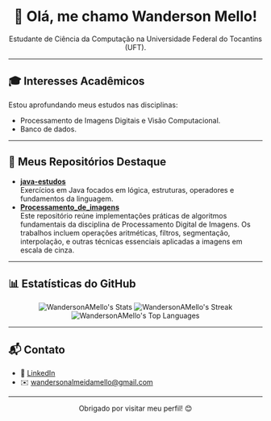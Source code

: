 <h1 align="center">👋 Olá, me chamo Wanderson Mello!</h1>

<p align="center">
  Estudante de Ciência da Computação na Universidade Federal do Tocantins (UFT).

</p>

---

## 🎓 Interesses Acadêmicos
Estou aprofundando meus estudos nas disciplinas:
- Processamento de Imagens Digitais e Visão Computacional.
- Banco de dados.

---

## 🚀 Meus Repositórios Destaque
- [**java-estudos**](https://github.com/WandersonAMello/java-estudos)  
  Exercícios em Java focados em lógica, estruturas, operadores e fundamentos da linguagem.
- [**Processamento_de_imagens**](https://github.com/WandersonAMello/Processamento_de_imagens)  
  Este repositório reúne implementações práticas de algoritmos fundamentais da disciplina de Processamento Digital de Imagens. Os trabalhos incluem operações aritméticas, filtros, segmentação, interpolação, e outras técnicas essenciais aplicadas a imagens em escala de cinza.


---

## 📊 Estatísticas do GitHub

<p align="center">
  <img src="https://github-readme-stats.vercel.app/api?username=WandersonAMello&theme=radical&show_icons=true&hide_border=false&count_private=true" alt="WandersonAMello's Stats" />
  <img src="https://github-readme-streak-stats.herokuapp.com/?user=WandersonAMello&theme=radical&hide_border=false" alt="WandersonAMello's Streak" />
  <img src="https://github-readme-stats.vercel.app/api/top-langs/?username=WandersonAMello&theme=radical&show_icons=true&hide_border=false&layout=compact" alt="WandersonAMello's Top Languages" />
</p>

---


## 📬 Contato
- 🔗 [LinkedIn](https://www.linkedin.com/in/wandersonamello/)
- ✉️ wandersonalmeidamello@gmail.com

---

<p align="center">Obrigado por visitar meu perfil! 😊</p>
